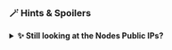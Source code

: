 ### 🪄 Hints & Spoilers

<details>
  <summary><b>✨ Still looking at the Nodes Public IPs? </b></summary>
  <div>
    <div>Get back to your network pentest days! Start scanning the port default NodePort ranges for the nodes public IPs 🙌</div>
  </div>
</details>
